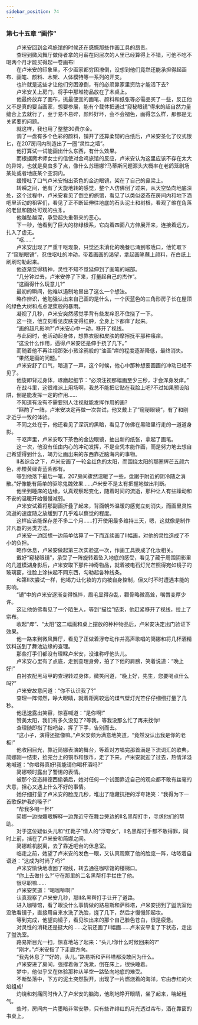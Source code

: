 ```yaml
---
sidebar_position: 74
---
```

### 第七十五章 “画作”  


　　卢米安回到金鸡旅馆的时候还在感慨那些作画工具的昂贵。  
　　查理到微风舞厅做侍者拿的月薪在同层次的人里已经算得上不错，可他不吃不喝两个月才能买得起一卷画布!  
　　在卢米安的印象里，不少画家都穷困潦倒，没想到他们竟然还能承担得起画布、画笔、颜料、木架、人体模特等一系列的开支。  
　　也许就是这些才让他们穷困潦倒，有的必须靠家里资助才能活下去?  
　　卢米安关上房门，将手中那堆物品放在了木桌上。  
　　他最终放弃了画布，挑最便宜的画笔、颜料和纸张等必需品买了一些，反正他又不是真的要当画家，想要参展，能有个载体把通过“窥秘眼镜”得来的超自然力量缝合上去就行了，至于易不易碎，颜料好坏，会不会褪色，画得怎么样，那都是无关紧要的问题。  
　　就这样，我也用了整整30费尔金。  
　　调了一盘有多个色彩的颜料，铺开了还算柔韧的白纸后，卢米安圣化了仪式银匕，在207房间内制造出了一圈“灵性之墙”。  
　　他打算试一试能画出什么东西，有什么效果。  
　　而根据魔术师女士的信使对金鸡旅馆的反应，卢米安认为这里应该不存在太大的异常，也就是臭虫多了点，像什么苏珊娜?马蒂斯问题源头大概率在老鸽笼剧场某处或者地底某个空洞内。  
　　缓慢吐了口气卢米安掏出茶色的金边眼镜，架在了自己的鼻梁上。  
　　转瞬之间，他有了天旋地转的感觉，整个人仿佛倒了过来，从天空坠向地底深处，这个过程中，卢米安看见了倒立的旅馆，看见了以类似姿态在房间内和地下酒吧里活动的租客们，看见了正不断延伸往地底的石头泥土和树根，看观了缩在角落的老鼠和随处可观的虫豸。  
　　他越坠越深，承受起失重带来的恶心。  
　　下一秒，他看到了巨大的棕绿根系，它向着四面八方伸展开来，连接着远方，扎入了虚无。  
　　“呕……”  
　　卢米安出现了严重干呕现象，只觉还未消化的晚餐已涌到喉咙口，他忙取下了“窥秘眼镜”，忍住呕吐的冲动，带着画画的渴望，拿起画笔蘸上颜料，在白纸上刷刷勾勒起来。  
　　他逐渐变得精神，灵性不知不觉延伸到了画笔的端部。  
　　“几分钟过去，卢米安停了下来，打量起自己的杰作”。  
　　“这画得什么玩意儿?”  
　　最初的瞬间，他难以遏制地冒出了这么一个想法。  
　　略作辨识，他勉强认出来自己画的是什么，一个灰蓝色的三角形房子长在屋顶的绿色大树和点点泥浆般的暴雨。  
　　凝视了几秒，卢米安突然感觉手背有些发痒忍不住挠了一下。  
　　这一挠，他立刻看见皮肤变得红肿，全身上下都痒了起来。  
　　“画的超凡影响?”卢米安心中一动，移开了视线。  
　　与此同时，他活动起身体，想靠衣服和皮肤的摩擦抚平那种瘙痒。  
　　“这没什么作用，逼得卢米安还是伸手挠了几下。”  
　　而随着他不再注视那张小孩涂鸦般的“油画”痒的程度逐渐降低，最终消失。  
　　“果然是画的问题。”  
　　卢米安舒了口气，暗道了一声，这个时候，他心中那种想要画画的冲动已经不见了。  
　　他旋即背过身体，琢磨起细节：“必须注视那幅画至少三秒，才会浑身发痒。”  
　　在战斗里，这很难派上用场啊，我总不能把它贴在我脸上吧?不过如果预设陷阱，倒是能发挥一定的作用……  
　　不知道有没有不需要别人注视就能发挥作用的画?  
　　“斟酌了一阵，卢米安决定再做一次尝试，他又戴上了”窥秘眼镜“，有了和刚才近乎一致的体验。  
　　不同之处在于，他还看见了深沉的黑暗，看见了仿佛在黑暗里行走的一道道身影。  
　　干呕声里，卢米安取下茶色的金边眼镜，抽出新的纸张，拿起了画笔。  
　　这一次，他没有任由内心的冲动发挥，不是全凭本能作画，而是努力地去想自己希望得到什么，竭力让画出来的东西靠近脑海内的事物。  
　　II者综合之下，卢米安画了一轮金红色的太阳，而围绕太阳的那圈辉芒五颜六色，赤橙黄绿青蓝紫都有。  
　　等到他落下最后一笔，207房间骤然温暖了一些，盘踞于附近的阴冷随之消散。”好像能有简单的驱除鬼魏效果……卢米安不是太有把握地做出判断。  
　　他坐到睡床的边缘，认真观察起变化，随着时间的流逝，那种让人有些躁动和不安的温暖开始慢慢减弱。  
　　卢米安试着将那副画折叠了起来，背面朝外温暖的感觉立刻消失，而画里灵性流逝的速度随之放缓到了几乎难以察觉的程度。  
　　这样应该能保存差不多二个月……打开使用最多维持三天，嗯，这就像是制作非凡器的另类方法。  
　　卢米安一边回想一边简单估算了一下而连续画了II幅画，对他的灵性造成了不小的负担。  
　　略作休息，卢米安做起第三次实验这一次，作画工具换成了化妆相关。  
　　戴好“窥秘眼镜”，承受了一阵旋转着坠入地底的感受，看见了藏于周围阴影里的几道模湖身影后，卢米安取下那件神奇物品，就着被电石灯光芒照得宛如镜子的玻璃窗，往脸上涂抹起不同东西，勾勒起各种线条。  
　　和第II次尝试一样，他竭力让化妆的方向被自身控制，但又时不时遭遇本能的影响。  
　　“镜”中的卢米安逐渐变得憔悴，眉毛显得杂乱，颧骨略微高耸，嘴唇变厚少许。  
　　这让他仿佛看见了一个陌生人，等到“描绘”结束，他赶紧移开了视线，拉上了帘布。  
　　收起“痒”、“太阳”这二幅画和桌上摆放的种种物品后，卢米安决定出门验证下效果。  
　　他一路来到微风舞厅，看见了正做着浮夸动作并高声歌唱的简娜和将几杯酒精饮料送到了舞池边缘的查理。  
　　那些打手们都没有理睬卢米安，没谁称呼他头儿。  
　　卢米安心里有了点底，走到查理身旁，拍了下他的肩膀，笑着说道：“晚上好!”  
　　白衬衣配黑马甲的查理转过身体，微笑问道，“晚上好，先生，您要喝点什么吗?”  
　　卢米安故意问道：“你不认识我了?”  
　　查理一阵愕然，睁大眼睛，就着距离较远的煤气壁灯光芒仔仔细细打量了几秒。  
　　他迅速露出笑容，惊喜喊道：“是你啊!”  
　　赞美太阳，我们有多久没见了?等我，等我没那么忙了再来找你!  
　　查理随即指了指吧台，挥了下手，告别而去。  
　　“这小子，演得还挺像嘛。”卢米安颇为满意地笑道，“竟然没认出我是你的老板!”  
　　他收回目光，靠近简娜表演的舞台，等着对方唱完那首满是下流词汇的歌典，简娜刚一结束，捡完台上的铜币和银币，走了下来，卢米安就迎了过去，热情洋溢地喊道：“你唱得真好!我能请你喝杯酒吗?”  
　　简娜顿时露出了警惕的表情。  
　　被那个变态赫德西偷袭后，她对任何一个试图靠近自己的观众都不敢有丝毫的大意，担心又遇上什么不好的事情。  
　　她仔细打量了卢米安的脸庞几秒，堆出了隐藏抗拒的浮夸艳笑：“我得为下一首歌保护我的嗓子!”  
　　“帮我多喝一杯!”  
　　简娜一边抛媚眼解释一边靠近守在舞台旁边的II名黑帮打手，寻求他们的帮助。  
　　对于这位疑似头儿和“红靴子”情人的“浮夸女”，II名黑帮打手都不敢得罪，同时上前，挡在了卢米安和简娜之间。  
　　简娜趁机脱离，去了靠近吧台的休息室。  
　　临走之前，她望了卢米安的发色一眼，又认真观察了他的脸庞一阵，咕哝着自语道：“这成为时尚了吗?”  
　　卢米安愉快地收回了视线，转去通往咖啡馆的楼梯口。  
　　“你上去做什么?”守在那里的二名黑帮打手拦住了他。  
　　很尽职嘛……  
　　卢米安笑道：“喝咖啡啊!”  
　　认真观察了卢米安几秒，那II名黑帮打手让开了道路。  
　　进入咖啡馆，看了眼没什么事情做的路易斯和萨科塔，卢米安拐到了盥洗室他没敢看镜子，直接用自来水洗了洗脸，搓了几下，然后才慢慢卸起妆。  
　　等到完成，他望向镜子，看见映出来的那个自己脸色苍白，很是疲惫。  
　　对灵性的消耗还是挺大的……之前还画了II幅画……卢米安平复了下状态，走出了盥洗室。  
　　路易斯目光一扫，惊喜地站了起来：“头儿!你什么时候回来的?”  
　　“刚才。”卢米安指了下走廊方向。  
　　“我先休息了”“好的，头儿。”路易斯和萨科塔都没敢问为什么。  
　　卢米安进了房间，强撑着做了洗漱，倒在床上，很快睡着。  
　　梦中，他似乎又在体验那种从半空一路坠向地底的难受。  
　　不断坠落中，下方的泥土突然裂开，出现了一片燃烧着的海洋，它由赤红的火焰组成!  
　　灼烧和刺痛同时传入了卢米安的脑海，他刷地睁开眼睛，坐了起来，喘起粗气。  
　　些时，房间内一片墨暗非常安静，只有些许绯红的月光透过帘布，洒在靠窗的书桌上。  
